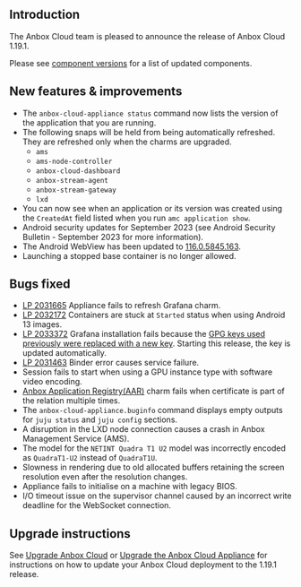## Introduction

The Anbox Cloud team is pleased to announce the release of Anbox Cloud 1.19.1.

Please see [component versions](https://anbox-cloud.io/docs/ref/component-versions) for a list of updated components.

## New features & improvements

* The `anbox-cloud-appliance status` command now lists the version of the application that you are running.
* The following snaps will be held from being automatically refreshed. They are refreshed only when the charms are upgraded.
    - `ams`
    - `ams-node-controller`
    - `anbox-cloud-dashboard`
    - `anbox-stream-agent`
    - `anbox-stream-gateway`
    - `lxd`
* You can now see when an application or its version was created using the `CreatedAt` field listed when you run `amc application show`.
* Android security updates for September 2023 (see Android Security Bulletin - September 2023 for more information).
* The Android WebView has been updated to [116.0.5845.163](https://chromereleases.googleblog.com/2023/08/chrome-for-android-update_02015057758.html).
* Launching a stopped base container is no longer allowed.<!--AC-1870-->

## Bugs fixed
* [LP 2031665](https://bugs.launchpad.net/juju/+bug/2031665)  Appliance fails to refresh Grafana charm. <!--AC-1857-->
* [LP 2032172](https://bugs.launchpad.net/anbox-cloud/+bug/2032172) Containers are stuck at `Started` status when using Android 13 images.<!--AC-1867-->
* [LP 2033372](https://bugs.launchpad.net/anbox-cloud/+bug/2033372) Grafana installation fails because the [GPG keys used previously were replaced with a new key](https://grafana.com/blog/2023/08/24/grafana-security-update-gpg-signing-key-rotation/). Starting this release, the key is updated automatically. <!--AC-1911-->
* [LP 2031463](https://bugs.launchpad.net/anbox-cloud/+bug/2031463) Binder error causes service failure.<!--AC-1849-->
* Session fails to start when using a GPU instance type with software video encoding. <!--AC-1845-->
* [Anbox Application Registry(AAR)](https://anbox-cloud.io/docs/exp/aar) charm fails when certificate is part of the relation multiple times. <!--AC-1847-->
* The `anbox-cloud-appliance.buginfo` command displays empty outputs for `juju status` and `juju config` sections.<!--AC-1866-->
* A disruption in the LXD node connection causes a crash in Anbox Management Service (AMS). <!--AC-1873-->
* The model for the `NETINT Quadra T1 U2` model was incorrectly encoded as `QuadraT1-U2` instead of `QuadraT1U`.<!--AC-1876-->
* Slowness in rendering due to old allocated buffers retaining the screen resolution even after the resolution changes. <!--AC-1840--> 
* Appliance fails to initialise on a machine with legacy BIOS. <!--AC-1913-->
* I/O timeout issue on the supervisor channel caused by an incorrect write deadline for the WebSocket connection.<!--AC-1884-->

## Upgrade instructions

See [Upgrade Anbox Cloud](https://anbox-cloud.io/docs/howto/update/upgrade-anbox) or [Upgrade the Anbox Cloud Appliance](https://anbox-cloud.io/docs/howto/update/upgrade-appliance) for instructions on how to update your Anbox Cloud deployment to the 1.19.1 release.
